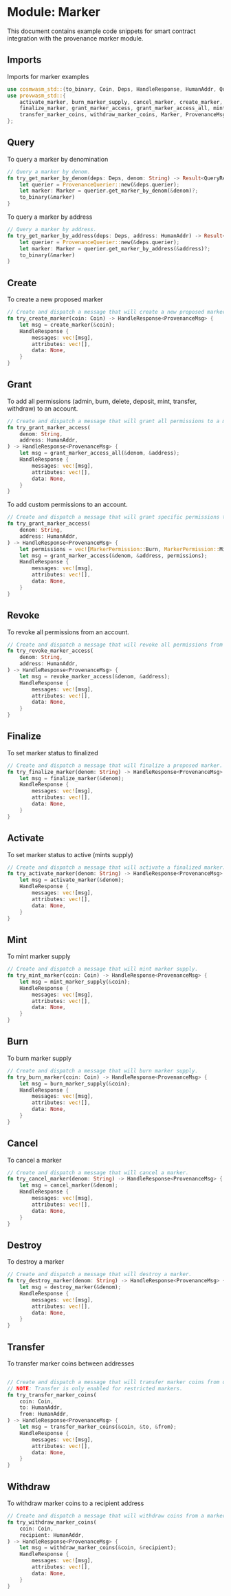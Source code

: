 # Module: Marker

This document contains example code snippets for smart contract integration with the provenance
marker module.

## Imports

Imports for marker examples

```rust
use cosmwasm_std::{to_binary, Coin, Deps, HandleResponse, HumanAddr, QueryResponse, StdError};
use provwasm_std::{
    activate_marker, burn_marker_supply, cancel_marker, create_marker, destroy_marker,
    finalize_marker, grant_marker_access, grant_marker_access_all, mint_marker_supply,
    transfer_marker_coins, withdraw_marker_coins, Marker, ProvenanceMsg, ProvenanceQuerier,
};
```

## Query

To query a marker by denomination

```rust
// Query a marker by denom.
fn try_get_marker_by_denom(deps: Deps, denom: String) -> Result<QueryResponse, StdError> {
    let querier = ProvenanceQuerier::new(&deps.querier);
    let marker: Marker = querier.get_marker_by_denom(&denom)?;
    to_binary(&marker)
}
```

To query a marker by address

```rust
// Query a marker by address.
fn try_get_marker_by_address(deps: Deps, address: HumanAddr) -> Result<QueryResponse, StdError> {
    let querier = ProvenanceQuerier::new(&deps.querier);
    let marker: Marker = querier.get_marker_by_address(&address)?;
    to_binary(&marker)
}
```

## Create

To create a new proposed marker

```rust
// Create and dispatch a message that will create a new proposed marker.
fn try_create_marker(coin: Coin) -> HandleResponse<ProvenanceMsg> {
    let msg = create_marker(&coin);
    HandleResponse {
        messages: vec![msg],
        attributes: vec![],
        data: None,
    }
}
```

## Grant

To add all permissions (admin, burn, delete, deposit, mint, transfer, withdraw) to an account.

```rust
// Create and dispatch a message that will grant all permissions to a marker for an address.
fn try_grant_marker_access(
    denom: String,
    address: HumanAddr,
) -> HandleResponse<ProvenanceMsg> {
    let msg = grant_marker_access_all(&denom, &address);
    HandleResponse {
        messages: vec![msg],
        attributes: vec![],
        data: None,
    }
}
```

To add custom permissions to an account.

```rust
// Create and dispatch a message that will grant specific permissions to a marker for an address.
fn try_grant_marker_access(
    denom: String,
    address: HumanAddr,
) -> HandleResponse<ProvenanceMsg> {
    let permissions = vec![MarkerPermission::Burn, MarkerPermission::Mint];
    let msg = grant_marker_access(&denom, &address, permissions);
    HandleResponse {
        messages: vec![msg],
        attributes: vec![],
        data: None,
    }
}
```

## Revoke

To revoke all permissions from an account.

```rust
// Create and dispatch a message that will revoke all permissions from a marker for an address.
fn try_revoke_marker_access(
    denom: String,
    address: HumanAddr,
) -> HandleResponse<ProvenanceMsg> {
    let msg = revoke_marker_access(&denom, &address);
    HandleResponse {
        messages: vec![msg],
        attributes: vec![],
        data: None,
    }
}
```

## Finalize

To set marker status to finalized

```rust
// Create and dispatch a message that will finalize a proposed marker.
fn try_finalize_marker(denom: String) -> HandleResponse<ProvenanceMsg> {
    let msg = finalize_marker(&denom);
    HandleResponse {
        messages: vec![msg],
        attributes: vec![],
        data: None,
    }
}
```

## Activate

To set marker status to active (mints supply)

```rust
// Create and dispatch a message that will activate a finalized marker.
fn try_activate_marker(denom: String) -> HandleResponse<ProvenanceMsg> {
    let msg = activate_marker(&denom);
    HandleResponse {
        messages: vec![msg],
        attributes: vec![],
        data: None,
    }
}
```

## Mint

To mint marker supply

```rust
// Create and dispatch a message that will mint marker supply.
fn try_mint_marker(coin: Coin) -> HandleResponse<ProvenanceMsg> {
    let msg = mint_marker_supply(&coin);
    HandleResponse {
        messages: vec![msg],
        attributes: vec![],
        data: None,
    }
}
```

## Burn

To burn marker supply

```rust
// Create and dispatch a message that will burn marker supply.
fn try_burn_marker(coin: Coin) -> HandleResponse<ProvenanceMsg> {
    let msg = burn_marker_supply(&coin);
    HandleResponse {
        messages: vec![msg],
        attributes: vec![],
        data: None,
    }
}
```

## Cancel

To cancel a marker

```rust
// Create and dispatch a message that will cancel a marker.
fn try_cancel_marker(denom: String) -> HandleResponse<ProvenanceMsg> {
    let msg = cancel_marker(&denom);
    HandleResponse {
        messages: vec![msg],
        attributes: vec![],
        data: None,
    }
}
```

## Destroy

To destroy a marker

```rust
// Create and dispatch a message that will destroy a marker.
fn try_destroy_marker(denom: String) -> HandleResponse<ProvenanceMsg> {
    let msg = destroy_marker(&denom);
    HandleResponse {
        messages: vec![msg],
        attributes: vec![],
        data: None,
    }
}
```

## Transfer

To transfer marker coins between addresses

```rust

// Create and dispatch a message that will transfer marker coins from one account to another.
// NOTE: Transfer is only enabled for restricted markers.
fn try_transfer_marker_coins(
    coin: Coin,
    to: HumanAddr,
    from: HumanAddr,
) -> HandleResponse<ProvenanceMsg> {
    let msg = transfer_marker_coins(&coin, &to, &from);
    HandleResponse {
        messages: vec![msg],
        attributes: vec![],
        data: None,
    }
}
```

## Withdraw

To withdraw marker coins to a recipient address

```rust
// Create and dispatch a message that will withdraw coins from a marker.
fn try_withdraw_marker_coins(
    coin: Coin,
    recipient: HumanAddr,
) -> HandleResponse<ProvenanceMsg> {
    let msg = withdraw_marker_coins(&coin, &recipient);
    HandleResponse {
        messages: vec![msg],
        attributes: vec![],
        data: None,
    }
}
```
